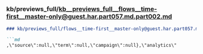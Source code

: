 ### kb/previews_full/kb__previews_full__flows__time-first__master-only@guest.har.part057.md.part002.md

```md
### kb/previews_full/flows__time-first__master-only@guest.har.part057.md (part 002)

```md
,\"source\":null,\"term\":null,\"campaign\":null},\"analytics\"
```

```

```
